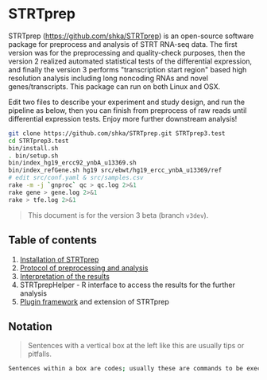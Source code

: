 # STRTprep

STRTprep (https://github.com/shka/STRTprep) is an open-source software package for preprocess and analysis of STRT RNA-seq data. The first version was for the preprocessing and quality-check purposes, then the version 2 realized automated statistical tests of the differential expression, and finally the version 3 performs "transcription start region" based high resolution analysis including long noncoding RNAs and novel genes/transcripts. This package can run on both Linux and OSX.

Edit two files to describe your experiment and study design, and run the pipeline as below, then you can finish from preprocess of raw reads until differential expression tests. Enjoy more further downstream analysis!

```bash
git clone https://github.com/shka/STRTprep.git STRTprep3.test
cd STRTprep3.test
bin/install.sh
. bin/setup.sh
bin/index_hg19_ercc92_ynbA_u13369.sh
bin/index_refGene.sh hg19 src/ebwt/hg19_ercc_ynbA_u13369/ref
# edit src/conf.yaml & src/samples.csv
rake -m -j `gnproc` qc > qc.log 2>&1
rake gene > gene.log 2>&1
rake > tfe.log 2>&1
```

> This document is for the version 3 beta (branch `v3dev`).

## Table of contents

1. [Installation of STRTprep](install.md)
2. [Protocol of preprocessing and analysis](protocol.md)
3. [Interpretation of the results](result.md)
4. STRTprepHelper - R interface to access the results for the further analysis
5. [Plugin framework](plugin.md) and extension of STRTprep

## Notation

> Sentences with a vertical box at the left like this are usually tips or pitfalls.

```bash
Sentences within a box are codes; usually these are commands to be executed on your bash console.
```
